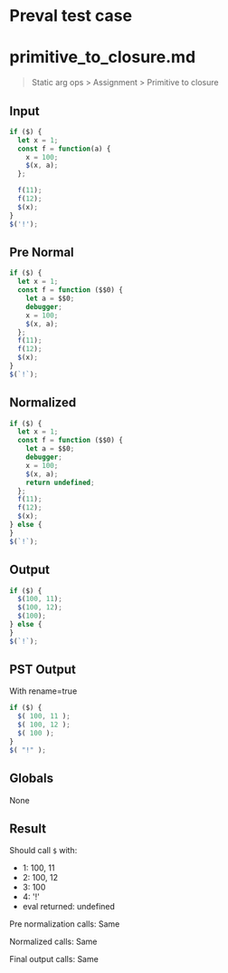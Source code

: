 # Preval test case

# primitive_to_closure.md

> Static arg ops > Assignment > Primitive to closure

## Input

`````js filename=intro
if ($) {
  let x = 1;
  const f = function(a) {
    x = 100;
    $(x, a);
  };

  f(11);
  f(12);
  $(x);
}
$('!');
`````

## Pre Normal


`````js filename=intro
if ($) {
  let x = 1;
  const f = function ($$0) {
    let a = $$0;
    debugger;
    x = 100;
    $(x, a);
  };
  f(11);
  f(12);
  $(x);
}
$(`!`);
`````

## Normalized


`````js filename=intro
if ($) {
  let x = 1;
  const f = function ($$0) {
    let a = $$0;
    debugger;
    x = 100;
    $(x, a);
    return undefined;
  };
  f(11);
  f(12);
  $(x);
} else {
}
$(`!`);
`````

## Output


`````js filename=intro
if ($) {
  $(100, 11);
  $(100, 12);
  $(100);
} else {
}
$(`!`);
`````

## PST Output

With rename=true

`````js filename=intro
if ($) {
  $( 100, 11 );
  $( 100, 12 );
  $( 100 );
}
$( "!" );
`````

## Globals

None

## Result

Should call `$` with:
 - 1: 100, 11
 - 2: 100, 12
 - 3: 100
 - 4: '!'
 - eval returned: undefined

Pre normalization calls: Same

Normalized calls: Same

Final output calls: Same
